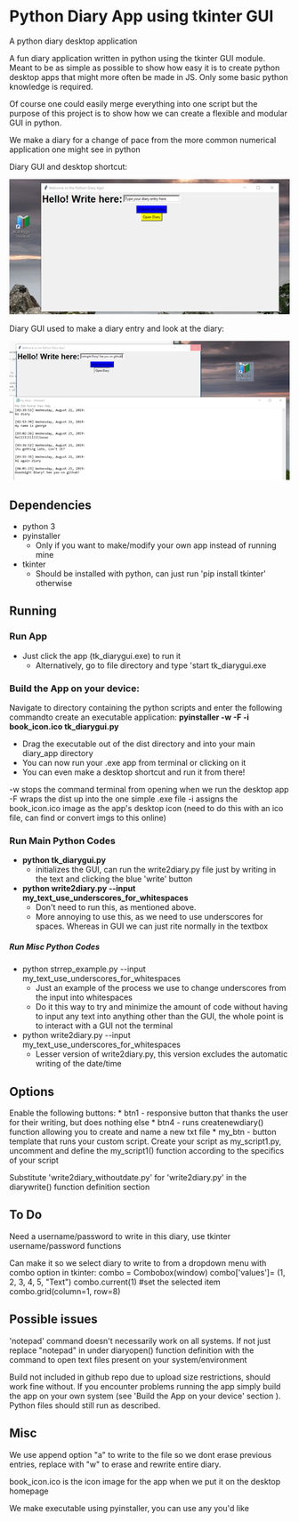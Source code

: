 # Python Diary App using tkinter GUI
A python diary desktop application 

A fun diary application written in python using the tkinter GUI module. Meant to be as simple as possible to show how easy it is to create python desktop apps that might more often be made in JS. Only some basic python knowledge is required. 

Of course one could easily merge everything into one script but the purpose of this project is to show how we can create a flexible and modular GUI in python. 

We make a diary for a change of pace from the more common numerical application one might see in python 

Diary GUI and desktop shortcut:

![Alt Text](screenshots/diary_app_img1.png)

Diary GUI used to make a diary entry and look at the diary:

![Alt Text](screenshots/diary_app_img2.png)

## Dependencies
 * python 3 
 * pyinstaller 
    * Only if you want to make/modify your own app instead of running mine
 * tkinter
    * Should be installed with python, can just run 'pip install tkinter' otherwise 

## Running
### Run App
 * Just click the app (tk_diarygui.exe) to run it
    * Alternatively, go to file directory and type 'start tk_diarygui.exe


### Build the App on your device: 
Navigate to directory containing the python scripts and enter the following commandto create an executable application:
**pyinstaller -w -F -i book_icon.ico tk_diarygui.py**
 * Drag the executable out of the dist directory and into your main diary_app directory
 * You can now run your .exe app from terminal or clicking on it
 * You can even make a desktop shortcut and run it from there!
    
-w stops the command terminal from opening when we run the desktop app
-F wraps the dist up into the one simple .exe file
-i assigns the book_icon.ico image as the app's desktop icon (need to do this with an ico file, can find or convert imgs to this online)

### Run Main Python Codes 
 * **python tk_diarygui.py**
    * initializes the GUI, can run the write2diary.py file just by writing in the text and clicking the blue 'write' button
 * **python write2diary.py --input my_text_use_underscores_for_whitespaces**
    * Don't need to run this, as mentioned above.
    * More annoying to use this, as we need to use underscores for spaces. Whereas in GUI we can just rite normally in the textbox
    
##### Run Misc Python Codes
 * python strrep_example.py --input my_text_use_underscores_for_whitespaces
    * Just an example of the process we use to change underscores from the input into whitespaces
    * Do it this way to try and minimize the amount of code without having to input any text into anything other than the GUI, the whole point is to interact with a GUI not the terminal 
 * python write2diary.py --input my_text_use_underscores_for_whitespaces
    * Lesser version of write2diary.py, this version excludes the automatic writing of the date/time 


## Options
Enable the following buttons:
    * btn1 - responsive button that thanks the user for their writing, but does nothing else
    * btn4 - runs createnewdiary() function allowing you to create and name a new txt file 
    * my_btn - button template that runs your custom script. Create your script as my_script1.py, uncomment and define the my_script1() function according to the specifics of your script
    

Substitute 'write2diary_withoutdate.py' for 'write2diary.py' in the diarywrite() function definition section

## To Do 
Need a username/password to write in this diary, use tkinter username/password functions 

Can make it so we select diary to write to from a dropdown menu  with combo option in tkinter:
combo = Combobox(window) 
combo['values']= (1, 2, 3, 4, 5, "Text")
combo.current(1) #set the selected item
combo.grid(column=1, row=8)

## Possible issues 
'notepad' command doesn't necessarily work on all systems. If not just replace "notepad" in under diaryopen() function definition with the command to open text files present on your system/environment

Build not included in github repo due to upload size restrictions, should work fine without. If you encounter problems running the app simply build the app on your own system (see 'Build the App on your device' section ). Python files should still run as described. 

## Misc 
We use append option "a" to write to the file so we dont erase previous entries, replace with "w" to erase and rewrite entire diary. 

book_icon.ico is the icon image for the app when we put it on the desktop homepage

We make executable using pyinstaller, you can use any you'd like  
